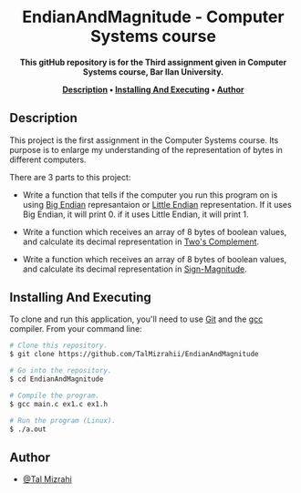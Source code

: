 
<h1 align="center">
  
<br>
  EndianAndMagnitude - Computer Systems course
  <br>
</h1>

<h4 align="center">This gitHub repository is for the Third assignment given in Computer Systems course, Bar Ilan University.


<p align="center">
  <a href="#description">Description</a> •
  <a href="#installing-and-executing">Installing And Executing</a> •
  <a href="#author">Author</a> 
</p>

## Description

 This project is the first assignment in the Computer Systems course. Its purpose is to enlarge my understanding of the representation of bytes in different computers.
 
There are 3 parts to this project:
  * Write a function that tells if the computer you run this program on is using [Big Endian](https://en.wikipedia.org/wiki/Endianness) represantaion or [Little Endian](https://en.wikipedia.org/wiki/Endianness) representation. If it uses Big Endian, it will print 0. if it uses Little Endian, it will print 1. 
  
  * Write a function which receives an array of 8 bytes of boolean values, and calculate its decimal representation in [Two's Complement](https://en.wikipedia.org/wiki/Two%27s_complement).  
  
  * Write a function which receives an array of 8 bytes of boolean values, and calculate its decimal representation in [Sign-Magnitude](https://en.wikipedia.org/wiki/Signed_number_representations).  

## Installing And Executing

To clone and run this application, you'll need to use [Git](https://git-scm.com) and the [gcc](https://gcc.gnu.org/) compiler. From your command line:

```bash
# Clone this repository.
$ git clone https://github.com/TalMizrahii/EndianAndMagnitude

# Go into the repository.
$ cd EndianAndMagnitude

# Compile the program.
$ gcc main.c ex1.c ex1.h

# Run the program (Linux).
$ ./a.out
```

## Author
* [@Tal Mizrahi](https://github.com/TalMizrahii)
